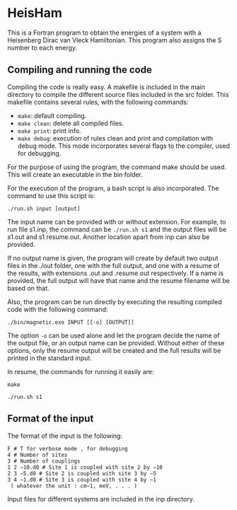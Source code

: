 # HeisHam

This is a Fortran program to obtain the energies of a system with a Heisenberg Dirac van Vleck Hamiltonian. This program also assigns the S number to each energy.

## Compiling and running the code

Compiling the code is really easy. A makefile is included
in the main directory to compile the different source files
included in the src folder. This makefile contains several
rules, with the following commands:

- `make`: default compiling.
- `make clean`: delete all compiled files.
- `make print`: print info.
- `make debug`: execution of rules clean and print and
compilation with debug mode. This mode incorporates
several flags to the compiler, used for debugging.

For the purpose of using the program, the command make
should be used. This will create an executable in the bin
folder.

For the execution of the program, a bash script is also
incorporated. The command to use this script is:

`./run.sh input [output]`

The input name can be provided with or without extension.
For example, to run file s1.inp, the command can be
`./run.sh s1` and the output files will be s1.out and
s1.resume.out. Another location apart from inp can also
be provided.

If no output name is given, the program will create by
default two output files in the ./out folder, one with the
full output, and one with a resume of the results, with
extensions .out and .resume.out respectively. If a name
is provided, the full output will have that name and the
resume filename will be based on that.

Also, the program can be run directly by executing the
resulting compiled code with the following command:

`./bin/magnetic.exe INPUT [[-o] [OUTPUT]]`

The option `-o` can be used alone and let the program decide
the name of the output file, or an output name can be
provided. Without either of these options, only the resume
output will be created and the full results will be printed in
the standard input.

In resume, the commands for running it easily are:

`make`

`./run.sh s1`

## Format of the input

The format of the input is the following:
```
F # T for verbose mode , for debugging 
4 # Number of sites
3 # Number of couplings
1 2 −10.d0 # Site 1 is coupled with site 2 by −10
2 3 −5.d0 # Site 2 is coupled with site 3 by −5
3 4 −1.d0 # Site 3 is coupled with site 4 by −1
 ( whatever the unit : cm−1, meV, . . . )
```

Input files for different systems are included in the inp directory.
